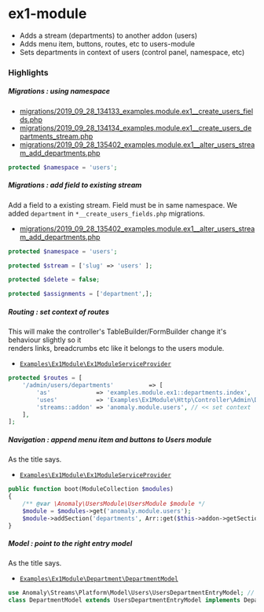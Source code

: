 # ex1-module
- Adds a stream (departments) to another addon (users)
- Adds menu item, buttons, routes, etc to users-module
- Sets departments in context of users (control panel, namespace, etc)

### Highlights
##### Migrations : using namespace

- [migrations/2019_09_28_134133_examples.module.ex1__create_users_fields.php](migrations/2019_09_28_134133_examples.module.ex1__create_users_fields.php)
- [migrations/2019_09_28_134134_examples.module.ex1__create_users_departments_stream.php](migrations/2019_09_28_134134_examples.module.ex1__create_users_departments_stream.php)
- [migrations/2019_09_28_135402_examples.module.ex1__alter_users_stream_add_departments.php](migrations/2019_09_28_135402_examples.module.ex1__alter_users_stream_add_departments.php)

```php
protected $namespace = 'users';
```


##### Migrations : add field to existing stream
Add a field to a existing stream. Field must be in same namespace. We added `department` in `*__create_users_fields.php` migrations.
- [migrations/2019_09_28_135402_examples.module.ex1__alter_users_stream_add_departments.php](migrations/2019_09_28_135402_examples.module.ex1__alter_users_stream_add_departments.php)

```php
protected $namespace = 'users';

protected $stream = ['slug' => 'users' ];

protected $delete = false;

protected $assignments = ['department',];
```

##### Routing : set context of routes
This will make the controller's TableBuilder/FormBuilder change it's behaviour slightly so it  
renders links, breadcrumbs etc like it belongs to the users module.

- [`Examples\Ex1Module\Ex1ModuleServiceProvider`](src/Ex1ModuleServiceProvider.php)
```php
protected $routes = [
    '/admin/users/departments'          => [
        'as'             => 'examples.module.ex1::departments.index',
        'uses'           => 'Examples\Ex1Module\Http\Controller\Admin\DepartmentController@index',
        'streams::addon' => 'anomaly.module.users', // << set context
    ],
];
```


##### Navigation : append menu item and buttons to Users module
As the title says.

- [`Examples\Ex1Module\Ex1ModuleServiceProvider`](src/Ex1ModuleServiceProvider.php)
```php
public function boot(ModuleCollection $modules)
{
    /** @var \Anomaly\UsersModule\UsersModule $module */
    $module = $modules->get('anomaly.module.users');
    $module->addSection('departments', Arr::get($this->addon->getSections(), 'departments', []));
}
```




##### Model : point to the right entry model
As the title says.

- [`Examples\Ex1Module\Department\DepartmentModel`](src/Department/DepartmentModel.php)
```php
use Anomaly\Streams\Platform\Model\Users\UsersDepartmentEntryModel; // <<< is not the default generated
class DepartmentModel extends UsersDepartmentEntryModel implements DepartmentInterface {}
```
